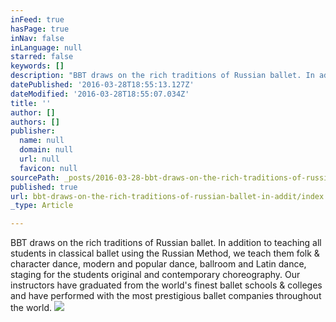 ```yaml
---
inFeed: true
hasPage: true
inNav: false
inLanguage: null
starred: false
keywords: []
description: "BBT draws on the rich traditions of Russian ballet. In addition to teaching all students in classical ballet using the Russian Method, we teach them folk & character dance, modern and popular dance, ballroom and Latin dance, staging for the students original and contemporary choreography. Our instructors have graduated from the world's finest ballet schools & colleges and have performed with the most prestigious ballet companies throughout the world."
datePublished: '2016-03-28T18:55:13.127Z'
dateModified: '2016-03-28T18:55:07.034Z'
title: ''
author: []
authors: []
publisher:
  name: null
  domain: null
  url: null
  favicon: null
sourcePath: _posts/2016-03-28-bbt-draws-on-the-rich-traditions-of-russian-ballet-in-addit.md
published: true
url: bbt-draws-on-the-rich-traditions-of-russian-ballet-in-addit/index.html
_type: Article

---
```

BBT draws on the rich traditions of Russian ballet. In addition to teaching all students in classical ballet using the Russian Method, we teach them folk & character dance, modern and popular dance, ballroom and Latin dance, staging for the students original and contemporary choreography. Our instructors have graduated from the world's finest ballet schools & colleges and have performed with the most prestigious ballet companies throughout the world.
![](https://the-grid-user-content.s3-us-west-2.amazonaws.com/0deb3b49-5944-43cc-b5e6-32e13143dc1f.jpg)